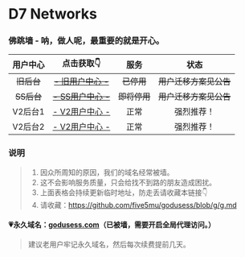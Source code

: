 # D7 Networks

### 佛跳墙 - 呐，做人呢，最重要的就是开心。

| 用户中心 | 点击获取👇 | 服务 | 状态 |
| :----: | :----: | :----: | :----: |
| ~~旧后台~~ | ~~[- 旧用户中心 -](http://old.d7ss2.xyz)~~ | ~~已停用~~ | ~~用户迁移方案见公告~~ |
| ~~SS后台~~ | ~~[- SS用户中心 -](http://new.d7ss2.xyz)~~ | ~~即将停用~~ | ~~用户迁移方案见公告~~ |
| V2后台1 | [- V2用户中心 -](http://v2.77wall.xyz) | 正常 | 强烈推荐！ |
| V2后台2 | [- V2用户中心 -](http://v2.dkwall.xyz) | 正常 | 强烈推荐！ |

### 说明

> 1. 因众所周知的原因，我们的域名经常被墙。
> 2. 这不会影响服务质量，只会给找不到路的朋友造成困扰。
> 3. 上面表格会持续更新临时地址，防走丢请收藏本链接👇
> 4. 请收藏：https://github.com/five5mu/godusess/blob/g/g.md

#### 💗永久域名：[godusess.com](http://godusess.com)（已被墙，需要开启全局代理访问。）

> 建议老用户牢记永久域名，然后每次续费提前几天。
